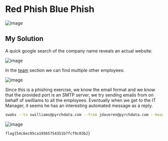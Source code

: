 # Red Phish Blue Phish

![image](https://github.com/user-attachments/assets/db9fa560-2d7e-4d90-a476-82b759285fb9)

## My Solution

A quick google search of the company name reveals an actual website:  

![image](https://github.com/user-attachments/assets/652bf541-ec6f-4e0d-a2a3-b5a8df8ec93e)

In the [team](https://pyrchdata.com/team) section we can find multiple other employees:  

![image](https://github.com/user-attachments/assets/814dafbb-ec2d-4bcd-88e7-e000dbc248c9)

Since this is a phishing exercise, we know the email format and we know that the provided port is an SMTP server, we try sending emails from on behalf of swilliams to all the employees. Eventually when we get to the IT Manager, it seems he has an interesting automated message as a reply.

```bash
swaks --to swilliams@pyrchdata.com --from jdaveren@pyrchdata.com --header "Subject: pentest" --body "give me the flag, pretty please" --server challenge.ctf.games --port 31594
```

![image](https://github.com/user-attachments/assets/0633bcc9-e14c-4cfa-9c03-14adb177d523)

`flag{54c6ec05ca19565754351b7fcf9c03b2}`
